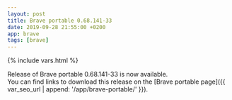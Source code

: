 ```yaml
---
layout: post
title: Brave portable 0.68.141-33
date: 2019-09-28 21:55:00 +0200
app: brave
tags: [brave]
---
```

{% include vars.html %}

Release of Brave portable 0.68.141-33 is now available.<br />
You can find links to download this release on the [Brave portable page]({{ var_seo_url | append: '/app/brave-portable/' }}).